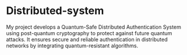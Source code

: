 # Distributed-system
My project develops a Quantum-Safe Distributed Authentication System using post-quantum cryptography to protect against future quantum attacks. It ensures secure and reliable authentication in distributed networks by integrating quantum-resistant algorithms.
